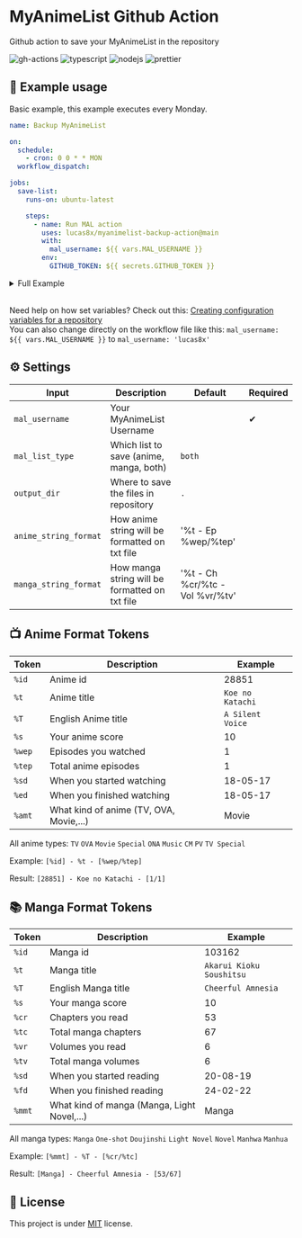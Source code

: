 # MyAnimeList Github Action

Github action to save your MyAnimeList in the repository

![gh-actions](https://img.shields.io/badge/github%20actions-%232671E5.svg?style=for-the-badge&logo=githubactions&logoColor=white)
![typescript](https://img.shields.io/badge/TypeScript-007ACC?style=for-the-badge&logo=typescript&logoColor=white)
![nodejs](https://img.shields.io/badge/Node%20js-339933?style=for-the-badge&logo=nodedotjs&logoColor=white)
![prettier](https://img.shields.io/badge/prettier-1A2C34?style=for-the-badge&logo=prettier&logoColor=F7BA3E)

## 🚀 Example usage

Basic example, this example executes every Monday.

```yaml
name: Backup MyAnimeList

on:
  schedule:
    - cron: 0 0 * * MON
  workflow_dispatch:

jobs:
  save-list:
    runs-on: ubuntu-latest

    steps:
      - name: Run MAL action
        uses: lucas8x/myanimelist-backup-action@main
        with:
          mal_username: ${{ vars.MAL_USERNAME }}
        env:
          GITHUB_TOKEN: ${{ secrets.GITHUB_TOKEN }}
```

<details>
  <summary>Full Example</summary>

  ```yaml
  name: Backup MyAnimeList

  on:
    schedule:
      - cron: 0 0 * * MON
    workflow_dispatch:

  jobs:
    save-list:
      runs-on: ubuntu-latest

      steps:
        - name: Run MAL action
          uses: lucas8x/myanimelist-backup-action@main
          with:
            mal_username: ${{ vars.MAL_USERNAME }}
            mal_list_type: ${{ vars.MAL_LIST_TYPE }}
            output_dir: ${{ vars.MAL_OUTPUT_DIR }}
            anime_string_format: ${{ vars.ANIME_STRING_FORMAT }}
            manga_string_format: ${{ vars.MANGA_STRING_FORMAT }}
          env:
            GITHUB_TOKEN: ${{ secrets.GITHUB_TOKEN }}
  ```

</details>
</br>

Need help on how set variables? Check out this: [Creating configuration variables for a repository](https://docs.github.com/en/actions/learn-github-actions/variables#creating-configuration-variables-for-a-repository)</br>
You can also change directly on the workflow file like this: `mal_username: ${{ vars.MAL_USERNAME }}` to `mal_username: 'lucas8x'`

## ⚙ Settings

| Input                  | Description                                      | Default       | Required |
| ---------------------- | ------------------------------------------------ | ------------- | -------- |
| `mal_username`         | Your MyAnimeList Username                        |               | ✔        |
| `mal_list_type`        | Which list to save (anime, manga, both)          | `both`        |          |
| `output_dir`           | Where to save the files in repository            | `.`           |          |
| `anime_string_format`  | How anime string will be formatted on txt file   | '%t - Ep %wep/%tep' | |
| `manga_string_format`  | How manga string will be formatted on txt file   | '%t - Ch %cr/%tc - Vol %vr/%tv' | |

## 📺 Anime Format Tokens

| Token                  | Description                                            | Example          |
| ---------------------- | -----------------------------------------------------  | ---------------- |
| `%id`                  | Anime id                                               | 28851            |
| `%t`                   | Anime title                                            | `Koe no Katachi` |
| `%T`                   | English Anime title                                    | `A Silent Voice` |
| `%s`                   | Your anime score                                       | 10               |
| `%wep`                 | Episodes you watched                                   | 1                |
| `%tep`                 | Total anime episodes                                   | 1                |
| `%sd`                  | When you started watching                              | 18-05-17         |
| `%ed`                  | When you finished watching                             | 18-05-17         |
| `%amt`                 | What kind of anime (TV, OVA, Movie,...)                | Movie            |

All anime types: `TV` `OVA` `Movie` `Special` `ONA` `Music` `CM` `PV` `TV Special`

Example: `[%id] - %t - [%wep/%tep]`

Result: `[28851] - Koe no Katachi - [1/1]`

## 📚 Manga Format Tokens

| Token                  | Description                                         | Example                  |
| ---------------------- | --------------------------------------------------- | ------------------------ |
| `%id`                  | Manga id                                            | 103162                   |
| `%t`                   | Manga title                                         | `Akarui Kioku Soushitsu` |
| `%T`                   | English Manga title                                 | `Cheerful Amnesia`       |
| `%s`                   | Your manga score                                    | 10                       |
| `%cr`                  | Chapters you read                                   | 53                       |
| `%tc`                  | Total manga chapters                                | 67                       |
| `%vr`                  | Volumes you read                                    | 6                        |
| `%tv`                  | Total manga volumes                                 | 6                        |
| `%sd`                  | When you started reading                            | 20-08-19                 |
| `%fd`                  | When you finished reading                           | 24-02-22                 |
| `%mmt`                 | What kind of manga (Manga, Light Novel,...)         | Manga                    |

All manga types: `Manga` `One-shot` `Doujinshi` `Light Novel` `Novel` `Manhwa` `Manhua`

Example: `[%mmt] - %T - [%cr/%tc]`

Result: `[Manga] - Cheerful Amnesia - [53/67]`

## 📝 License

This project is under [MIT](./LICENSE) license.
